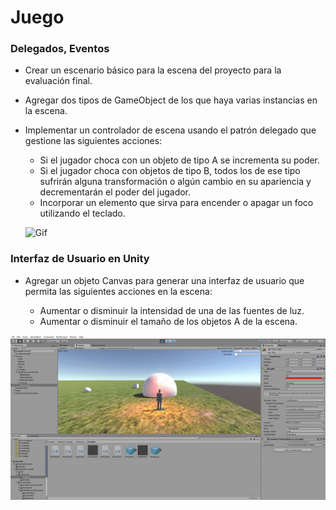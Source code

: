 # Juego

### Delegados, Eventos
* Crear un escenario básico para la escena del proyecto para la evaluación final.
* Agregar dos tipos de GameObject de los que haya varias instancias en la escena.
* Implementar un controlador de escena usando el patrón delegado que gestione las siguientes acciones:
  * Si el jugador choca con un objeto de tipo A se incrementa su poder.
  * Si el jugador choca con objetos de tipo B, todos los de ese tipo sufrirán alguna transformación o algún cambio en su apariencia y decrementarán el poder del jugador.
  * Incorporar un elemento que sirva para encender o apagar un foco utilizando el teclado.
  
  ![Gif](Doc/final.gif)
 
 
 
### Interfaz de Usuario en Unity
* Agregar un objeto Canvas para generar una interfaz de usuario que permita las siguientes acciones en la escena:

  * Aumentar o disminuir la intensidad de una de las fuentes de luz.
  * Aumentar o disminuir el tamaño de los objetos A de la escena.
 
 ![Gif](Doc/barras.gif)
